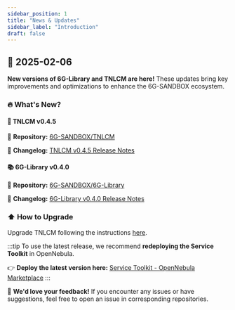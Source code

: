 ```yaml
---
sidebar_position: 1
title: "News & Updates"
sidebar_label: "Introduction"
draft: false
---
```


<!-- ## :calendar: **2025-XX-XX** -->

## :calendar: **2025-02-06**

**New versions of 6G-Library and TNLCM are here!** These updates bring key improvements and optimizations to enhance the 6G-SANDBOX ecosystem.

### :fire: **What's New?**

#### :brain: **TNLCM v0.4.5**

:link: **Repository:** [6G-SANDBOX/TNLCM](https://github.com/6G-SANDBOX/TNLCM)

:page_facing_up: **Changelog:** [TNLCM v0.4.5 Release Notes](https://github.com/6G-SANDBOX/TNLCM/releases/tag/v0.4.5)

#### :books: **6G-Library v0.4.0**

:link: **Repository:** [6G-SANDBOX/6G-Library](https://github.com/6G-SANDBOX/6G-Library)

:page_facing_up: **Changelog:** [6G-Library v0.4.0 Release Notes](https://github.com/6G-SANDBOX/6G-Library/releases/tag/v0.4.0)

### :arrow_up: **How to Upgrade** 

Upgrade TNLCM following the instructions [here](tnlcm/upgrade.md).

:::tip
To use the latest release, we recommend **redeploying the Service Toolkit** in OpenNebula.

:point_right: **Deploy the latest version here:** [Service Toolkit - OpenNebula Marketplace](https://marketplace.mobilesandbox.cloud:9443/appliance/service_toolkit)
:::

:speech_balloon: **We'd love your feedback!** If you encounter any issues or have suggestions, feel free to open an issue in corresponding repositories.